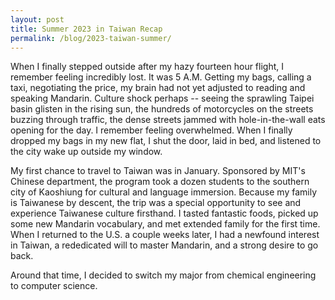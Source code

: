 ```yaml
--- 
layout: post
title: Summer 2023 in Taiwan Recap
permalink: /blog/2023-taiwan-summer/
--- 
```


When I finally stepped outside after my hazy fourteen hour flight, I remember feeling incredibly lost. It was 5 A.M. Getting my bags, calling a taxi, negotiating the price, my brain had not yet adjusted to reading and speaking Mandarin. Culture shock perhaps -- seeing the sprawling Taipei basin glisten in the rising sun, the hundreds of motorcycles on the streets buzzing through traffic, the dense streets jammed with hole-in-the-wall eats opening for the day. I remember feeling overwhelmed. When I finally dropped my bags in my new flat, I shut the door, laid in bed, and listened to the city wake up outside my window. 

 My first chance to travel to Taiwan was in January. Sponsored by MIT's Chinese department, the program took a dozen students to the southern city of Kaoshiung for cultural and language immersion. Because my family is Taiwanese by descent, the trip was a special opportunity to see and experience Taiwanese culture firsthand. I tasted fantastic foods, picked up some new Mandarin vocabulary, and met extended family for the first time. When I returned to the U.S. a couple weeks later, I had a newfound interest in Taiwan, a rededicated will to master Mandarin, and a strong desire to go back. 

Around that time, I decided to switch my major from chemical engineering to computer science. 

 
    
            

